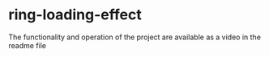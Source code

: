 # ring-loading-effect
The functionality and operation of the project are available as a video in the readme file

